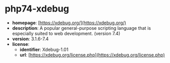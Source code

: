 # php74-xdebug

- **homepage**: [https://xdebug.org/](https://xdebug.org/)
- **description**: A popular general-purpose scripting language that is especially suited to web development. (version 7.4)
- **version**: 3.1.6-7.4
- **license**:
  - **identifier**: Xdebug-1.01
  - **url**: [https://xdebug.org/license.php](https://xdebug.org/license.php)


